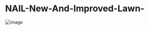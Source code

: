 # NAIL-New-And-Improved-Lawn-

![image](https://github.com/user-attachments/assets/ea49babd-6856-4078-9e57-ac4168b8a274)

